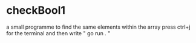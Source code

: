 # checkBool1
a small programme to find the same elements within the array
press ctrl+j for the terminal 
and then 
write " go run . " 
